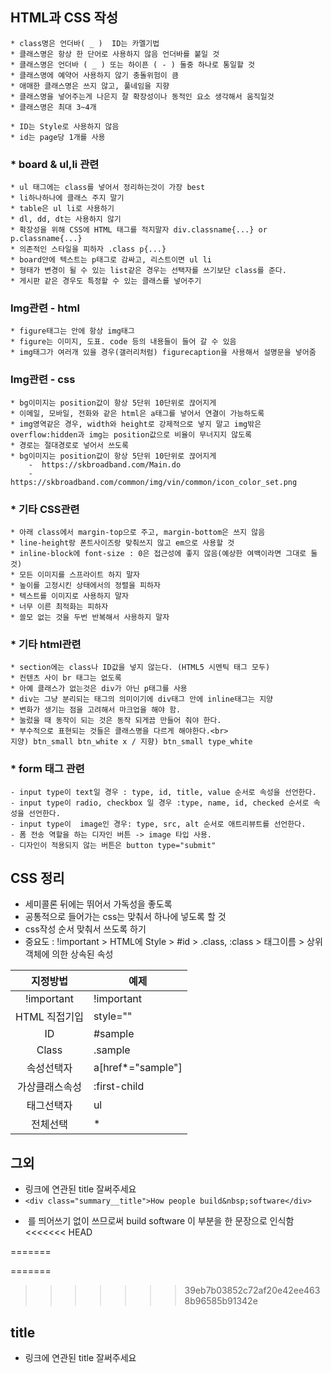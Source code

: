 
## HTML과 CSS 작성
```
* class명은 언더바( _ )  ID는 카멜기법
* 클래스명은 항상 한 단어로 사용하지 않음 언더바를 붙일 것
* 클래스명은 언더바 ( _ ) 또는 하이픈 ( - ) 둘중 하나로 통일할 것
* 클래스명에 예약어 사용하지 않기 충돌위험이 큼
* 애매한 클래스명은 쓰지 않고, 풀네임을 지향
* 클래스명을 넣어주는게 나은지 잘 확장성이나 동적인 요소 생각해서 움직일것
* 클래스명은 최대 3~4개

* ID는 Style로 사용하지 않음
* id는 page당 1개를 사용
```

### * board & ul,li 관련
```
* ul 태그에는 class를 넣어서 정리하는것이 가장 best
* li하나하나에 클래스 주지 말기
* table은 ul li로 사용하기
* dl, dd, dt는 사용하지 않기
* 확장성을 위해 CSS에 HTML 태그를 적지말자 div.classname{...} or p.classname{...}
* 의존적인 스타일을 피하자 .class p{...}
* board안에 텍스트는 p태그로 감싸고, 리스트이면 ul li
* 형태가 변경이 될 수 있는 list같은 경우는 선택자를 쓰기보단 class를 준다.
* 게시판 같은 경우도 특정할 수 있는 클래스를 넣어주기
```

### Img관련 - html
```
* figure태그는 안에 항상 img태그
* figure는 이미지, 도표. code 등의 내용들이 들어 갈 수 있음
* img태그가 여러개 있을 경우(갤러리처럼) figurecaption을 사용해서 설명문을 넣어줌
```

### Img관련 - css
```
* bg이미지는 position값이 항상 5단위 10단위로 끊어지게
* 이메일, 모바일, 전화와 같은 html은 a태그를 넣어서 연결이 가능하도록
* img영역같은 경우, width와 height로 강제적으로 넣지 말고 img밖은 overflow:hidden과 img는 position값으로 비율이 무너지지 않도록
* 경로는 절대경로로 넣어서 쓰도록
* bg이미지는 position값이 항상 5단위 10단위로 끊어지게
    -  https://skbroadband.com/Main.do
    -  https://skbroadband.com/common/img/vin/common/icon_color_set.png

```

### * 기타 CSS관련
```
* 아래 class에서 margin-top으로 주고, margin-bottom은 쓰지 않음
* line-height랑 폰트사이즈랑 맞춰쓰지 않고 em으로 사용할 것
* inline-block에 font-size : 0은 접근성에 좋지 않음(예상한 여백이라면 그대로 둘것)
* 모든 이미지를 스프라이트 하지 말자
* 높이를 고정시킨 상태에서의 정렬을 피하자
* 텍스트를 이미지로 사용하지 말자
* 너무 이른 최적화는 피하자
* 쓸모 없는 것을 두번 반복해서 사용하지 말자
```


### * 기타 html관련
```
* section에는 class나 ID값을 넣지 않는다. (HTML5 시멘틱 태그 모두)
* 컨텐츠 사이 br 태그는 없도록
* 아예 클래스가 없는것은 div가 아닌 p태그를 사용
* div는 그냥 분리되는 태그의 의미이기에 div태그 안에 inline태그는 지양
* 변화가 생기는 점을 고려해서 마크업을 해야 함.
* 눌렀을 때 동작이 되는 것은 동작 되게끔 만들어 줘야 한다.
* 부수적으로 표현되는 것들은 클래스명을 다르게 해야한다.<br>
지양) btn_small btn_white x / 지향) btn_small type_white
```

### * form 태그 관련
```
- input type이 text일 경우 : type, id, title, value 순서로 속성을 선언한다.
- input type이 radio, checkbox 일 경우 :type, name, id, checked 순서로 속성을 선언한다.
- input type이  image인 경우: type, src, alt 순서로 애트리뷰트를 선언한다.
- 폼 전송 역할을 하는 디자인 버튼 -> image 타입 사용.
- 디자인이 적용되지 않는 버튼은 button type="submit"

```

## CSS 정리

* 세미콜론 뒤에는 뛰어서 가독성을 좋도록
* 공통적으로 들어가는 css는 맞춰서 하나에 넣도록 할 것
* css작성 순서 맞춰서 쓰도록 하기
* 중요도 : !important > HTML에 Style > #id > .class, :class > 태그이름 > 상위 객체에 의한 상속된 속성

|    지정방법    | 예제              |
|:--------------:|-------------------|
|   !important   | !important        |
|  HTML 직접기입 | style=""          |
|       ID       | #sample           |
|      Class     | .sample           |
|   속성선택자   | a[href*="sample"] |
| 가상클래스속성 | :first-child      |
|   태그선택자   | ul                |
|    전체선택    | *                 |


## 그외
 * 링크에 연관된 title 잘써주세요
 *  `<div class="summary__title">How people build&nbsp;software</div>`
 - &nbsp;를 띄어쓰기 없이 쓰므로써 build&nbsp;software 이 부분을 한 문장으로 인식함
<<<<<<< HEAD

=======
 
=======
>>>>>>> 39eb7b03852c72af20e42ee4638b96585b91342e

## title
 * 링크에 연관된 title 잘써주세요
